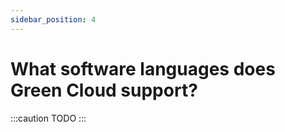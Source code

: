 ```yaml
---
sidebar_position: 4
---
```


# What software languages does Green Cloud support?

:::caution
TODO
:::
